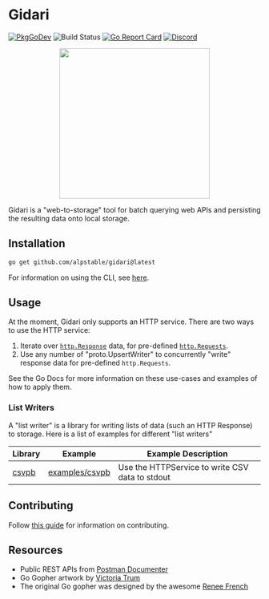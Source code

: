 # Gidari

[![PkgGoDev](https://img.shields.io/badge/go.dev-docs-007d9c?logo=go&logoColor=white)](https://pkg.go.dev/github.com/alpstable/gidari)
![Build Status](https://github.com/alpstable/gidari/actions/workflows/ci.yml/badge.svg)
[![Go Report Card](https://goreportcard.com/badge/github.com/alpstable/gidari)](https://goreportcard.com/report/github.com/alpstable/gidari)
[![Discord](https://img.shields.io/discord/987810353767403550)](https://discord.gg/3jGYQz74s7)

<p align="center"><img src="https://raw.githubusercontent.com/alpstable/gidari/main/etc/assets/gidari-gopher.png" width="300"></p>

Gidari is a "web-to-storage" tool for batch querying web APIs and persisting the resulting data onto local storage.

## Installation

```sh
go get github.com/alpstable/gidari@latest
```

For information on using the CLI, see [here](https://github.com/alpstable/gidari-cli).

## Usage

At the moment, Gidari only supports an HTTP service. There are two ways to use the HTTP service:

1. Iterate over [`http.Response`](https://pkg.go.dev/net/http#Response) data, for pre-defined [`http.Requests`](https://pkg.go.dev/net/http#Request).
2. Use any number of "proto.UpsertWriter" to concurrently "write" response data for pre-defined `http.Requests`.

See the Go Docs for more information on these use-cases and examples of how to apply them.

### List Writers

A "list writer" is a library for writing lists of data (such an HTTP Response) to storage. Here is a list of examples for different "list writers"

| Library                                     | Example                             | Example Description                              |
|---------------------------------------------|-------------------------------------|--------------------------------------------------|
| [csvpb](https://github.com/alpstable/csvpb) | [examples/csvpb](examples/csvpb/main.go) | Use the HTTPService to write CSV data to stdout  |

## Contributing

Follow [this guide](docs/CONTRIBUTING.md) for information on contributing.

## Resources

- Public REST APIs from [Postman Documenter](https://documenter.getpostman.com/view/8854915/Szf7znEe)
- Go Gopher artwork by [Victoria Trum](https://www.fiverr.com/victoria_trum?source=order_page_user_message_link)
- The original Go gopher was designed by the awesome [Renee French](http://reneefrench.blogspot.com/)
